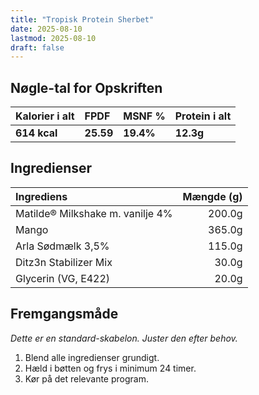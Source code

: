 ```yaml
---
title: "Tropisk Protein Sherbet"
date: 2025-08-10
lastmod: 2025-08-10
draft: false
---
```


## Nøgle-tal for Opskriften
| Kalorier i alt | FPDF | MSNF % | Protein i alt |
|:---|:---|:---|:---|
| **614 kcal** | **25.59** | **19.4%** | **12.3g** |

## Ingredienser
| Ingrediens | Mængde (g) |
|:---|---:|
| Matilde® Milkshake m. vanilje 4% | 200.0g |
| Mango | 365.0g |
| Arla Sødmælk 3,5% | 115.0g |
| Ditz3n Stabilizer Mix | 30.0g |
| Glycerin (VG, E422) | 20.0g |

## Fremgangsmåde
*Dette er en standard-skabelon. Juster den efter behov.*

1.  Blend alle ingredienser grundigt.
2.  Hæld i bøtten og frys i minimum 24 timer.
3.  Kør på det relevante program.
